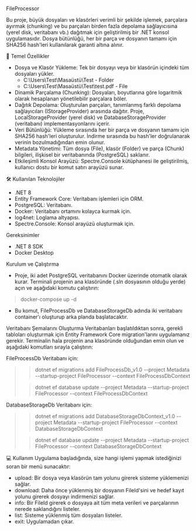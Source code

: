 
FileProcessor 

Bu proje, büyük dosyaları ve klasörleri verimli bir şekilde işlemek, parçalara ayırmak (chunking) ve bu parçaları birden fazla depolama sağlayıcısına (yerel disk, veritabanı vb.) dağıtmak için geliştirilmiş bir .NET konsol uygulamasıdır. Dosya bütünlüğü, her bir parça ve dosyanın tamamı için SHA256 hash'leri kullanılarak garanti altına alınır.

🚀 Temel Özellikler
- Dosya ve Klasör Yükleme: Tek bir dosyayı veya bir klasörün içindeki tüm dosyaları yükler.
  - C:\Users\Test\Masaüstü\Test           - Folder
  - C:\Users\Test\Masaüstü\Test\test.pdf  - File
- Dinamik Parçalama (Chunking): Dosyaları, boyutlarına göre logaritmik olarak hesaplanan yönetilebilir parçalara böler.
- Dağıtık Depolama: Oluşturulan parçaları, tanımlanmış farklı depolama sağlayıcıları (IStorageProvider) arasında dağıtır. Proje, LocalStorageProvider (yerel disk) ve DatabaseStorageProvider (veritabanı) implementasyonlarını içerir.
- Veri Bütünlüğü: Yükleme sırasında her bir parça ve dosyanın tamamı için SHA256 hash'leri oluşturulur. İndirme sırasında bu hash'ler doğrulanarak verinin bozulmadığından emin olunur.
- Metadata Yönetimi: Tüm dosya (File), klasör (Folder) ve parça (Chunk) bilgileri, ilişkisel bir veritabanında (PostgreSQL) saklanır.
- Etkileşimli Konsol Arayüzü: Spectre.Console kütüphanesi ile geliştirilmiş, kullanıcı dostu bir komut satırı arayüzü sunar.

🛠️ Kullanılan Teknolojiler
- .NET 8
- Entity Framework Core: Veritabanı işlemleri için ORM.
- PostgreSQL: Veritabanı.
- Docker: Veritabanı ortamını kolayca kurmak için.
- log4net: Loglama altyapısı.
- Spectre.Console: Konsol arayüzü oluşturmak için.


Gereksinimler
- .NET 8 SDK
- Docker Desktop

Kurulum ve Çalıştırma
- Proje, iki adet PostgreSQL veritabanını Docker üzerinde otomatik olarak kurar. Terminali projenin ana klasöründe (.sln dosyasının olduğu yerde) açın ve aşağıdaki komutu çalıştırın:
> docker-compose up -d
- Bu komut, FileProcessDb ve DatabaseStorageDb adında iki veritabanı container'ı oluşturup arka planda başlatacaktır.

Veritabanı Şemalarını Oluşturma
Veritabanları başlatıldıktan sonra, gerekli tabloları oluşturmak için Entity Framework Core migration'larını uygulamanız gerekir. Terminalin hala projenin ana klasöründe olduğundan emin olun ve aşağıdaki komutları sırayla çalıştırın:

FileProcessDb Veritabanı için:
> > dotnet ef migrations add FileProcessDb_v1.0 --project Metadata --startup-project FileProcessor --context FileProcessDbContext
> 
> > dotnet ef database update --project Metadata --startup-project FileProcessor --context FileProcessDbContext

DatabaseStorageDb Veritabanı için:
> > dotnet ef migrations add DatabaseStorageDbContext_v1.0 --project Metadata --startup-project FileProcessor --context DatabaseStorageDbContext
> 
> > dotnet ef database update --project Metadata --startup-project FileProcessor --context DatabaseStorageDbContext 

💻 Kullanım
Uygulama başladığında, size hangi işlemi yapmak istediğinizi soran bir menü sunacaktır:
- upload: Bir dosya veya klasörün tam yolunu girerek sisteme yüklemenizi sağlar.
- download: Daha önce yüklenmiş bir dosyanın FileId'sini ve hedef kayıt yolunu girerek dosyayı indirmenizi sağlar.
- info: Bir FileId girerek o dosyaya ait tüm meta verileri ve parçalarının nerede saklandığını listeler.
- list: Sisteme yüklenmiş tüm dosyaları listeler.
- exit: Uygulamadan çıkar.
